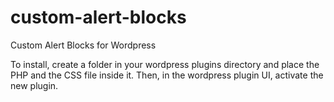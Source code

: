 # custom-alert-blocks
Custom Alert Blocks for Wordpress

To install, create a folder in your wordpress plugins directory and place the PHP and the CSS file inside it. Then, in the wordpress plugin UI, activate the new plugin.
